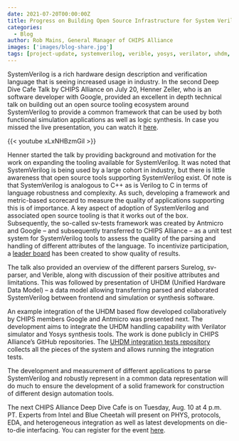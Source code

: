 ```yaml
---
date: 2021-07-20T00:00:00Z
title: Progress on Building Open Source Infrastructure for System Verilog
categories:
  - Blog
author: Rob Mains, General Manager of CHIPS Alliance
images: ['images/blog-share.jpg']
tags: [project-update, systemverilog, verible, yosys, verilator, uhdm, surelog]
---
```


SystemVerilog is a rich hardware design description and verification language that is seeing increased usage in industry. In the second Deep Dive Cafe Talk by CHIPS Alliance on July 20, Henner Zeller, who is an software developer with Google, provided an excellent in depth technical talk on building out an open source tooling ecosystem around SystemVerilog to provide a common framework that can be used by both functional simulation applications as well as logic synthesis. In case you missed the live presentation, you can watch it [here](https://youtu.be/xLxNHBzmGiI). 

{{< youtube xLxNHBzmGiI >}}

Henner started the talk by providing background and motivation for the work on expanding the tooling available for SystemVerilog. It was noted that SystemVerilog is being used by a large cohort in industry, but there is little awareness that open source tools supporting SystemVerilog exist. Of note is that SystemVerilog is analogous to C++ as is Verilog to C in terms of language robustness and complexity. As such, developing a framework and metric-based scorecard to measure the quality of applications supporting this is of importance. A key aspect of adoption of SystemVerilog and associated open source tooling is that it works out of the box. Subsequently, the so-called sv-tests framework was created by Antmicro and Google – and subsequently transferred to CHIPS Alliance – as a unit test system for SystemVerilog tools to assess the quality of the parsing and handling of different attributes of the language. To incentivize participation, a [leader board](https://chipsalliance.github.io/sv-tests-results/) has been created to show quality of results. 

The talk also provided an overview of the different parsers Surelog, sv-parser, and Verible, along with discussion of their positive attributes and limitations. This was followed by presentation of UHDM (Unified Hardware Data Model) – a data model allowing transferring parsed and elaborated SystemVerilog between frontend and simulation or synthesis software.

An example integration of the UHDM based flow developed collaboratively by CHIPS members Google and Antmicro was presented next. The development aims to integrate the UHDM handling capability with Verilator simulator and Yosys synthesis tools. The work is done publicly in CHIPS Alliance’s GitHub repositories. The [UHDM integration tests repository](https://github.com/chipsalliance/UHDM-integration-tests) collects all the pieces of the system and allows running the integration tests.

The development and measurement of different applications to parse SystemVerilog and robustly represent in a common data representation will do much to ensure the development of a solid framework for construction of different design automation tools. 

The next CHIPS Alliance Deep Dive Cafe is on Tuesday, Aug. 10 at 4 p.m. PT. Experts from Intel and Blue Cheetah will present on PHYS, protocols, EDA, and heterogeneous integration as well as latest developments on die-to-die interfacing. You can register for the event [here](https://linuxfoundation.org/webinars/chips-alliance-deep-dive-cafe-talks-aib-deep-dive-opportunities/).
